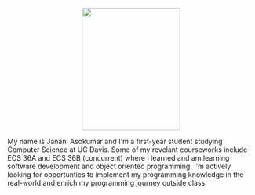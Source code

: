 <p align = "center" >
  <img src="https://user-images.githubusercontent.com/37945416/213363437-25224cce-39d6-4bae-ad1d-39cfdbe1d980.jpg" width="200" height="250" />
  
 My name is Janani Asokumar and I'm a first-year student studying Computer Science at UC Davis. Some of my revelant courseworks include ECS 36A and ECS 36B (concurrent) where I learned and am learning software development and object oriented programming. I'm actively looking for opportunties to implement my programming knowledge in the real-world and enrich my programming journey outside class. 


